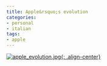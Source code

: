 ```yaml
---
title: Apple&rsquo;s evolution
categories:
- personal
- italian
tags:
- apple
---
```


[![apple_evolution.jpg]({{site.url}}/assets/images/apple_evolution.jpg){: .align-center}]({{site.url}}/assets/images/apple_evolution.jpg "apple_evolution.jpg" )

